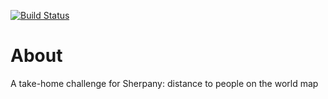 [![Build Status](https://travis-ci.org/ikr/sherpany-map.svg?branch=master)](https://travis-ci.org/ikr/sherpany-map)

# About

A take-home challenge for Sherpany: distance to people on the world map
